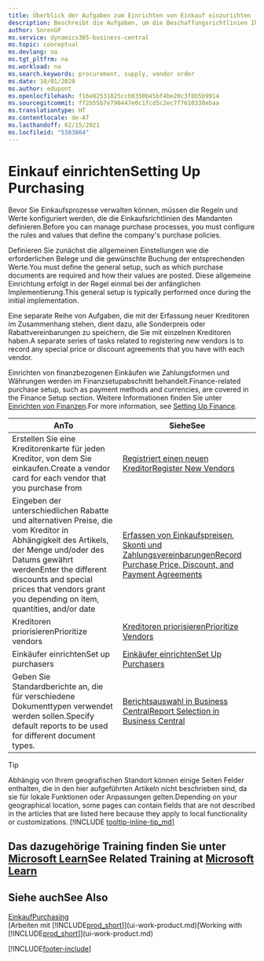 ```yaml
---
title: Überblick der Aufgaben zum Einrichten von Einkauf einzurichten | Microsoft Docs
description: Beschreibt die Aufgaben, um die Beschaffungsrichtlinien Ihres Mandanten festzulegen und Ihre Einkaufsprozesse einzurichten.
author: SorenGP
ms.service: dynamics365-business-central
ms.topic: conceptual
ms.devlang: na
ms.tgt_pltfrm: na
ms.workload: na
ms.search.keywords: procurement, supply, vendor order
ms.date: 10/01/2020
ms.author: edupont
ms.openlocfilehash: f16e82531825ccb0350b45bf4be20c3f8b5b9914
ms.sourcegitcommit: ff2b55b7e790447e0c1fcd5c2ec7f7610338ebaa
ms.translationtype: HT
ms.contentlocale: de-AT
ms.lasthandoff: 02/15/2021
ms.locfileid: "5383864"
---
```

# <a name="setting-up-purchasing"></a><span data-ttu-id="fc195-103">Einkauf einrichten</span><span class="sxs-lookup"><span data-stu-id="fc195-103">Setting Up Purchasing</span></span>
<span data-ttu-id="fc195-104">Bevor Sie Einkaufsprozesse verwalten können, müssen die Regeln und Werte konfiguriert werden, die die Einkaufsrichtlinien des Mandanten definieren.</span><span class="sxs-lookup"><span data-stu-id="fc195-104">Before you can manage purchase processes, you must configure the rules and values that define the company's purchase policies.</span></span>

<span data-ttu-id="fc195-105">Definieren Sie zunächst die allgemeinen Einstellungen wie die erforderlichen Belege und die gewünschte Buchung der entsprechenden Werte.</span><span class="sxs-lookup"><span data-stu-id="fc195-105">You must define the general setup, such as which purchase documents are required and how their values are posted.</span></span> <span data-ttu-id="fc195-106">Diese allgemeine Einrichtung erfolgt in der Regel einmal bei der anfänglichen Implementierung.</span><span class="sxs-lookup"><span data-stu-id="fc195-106">This general setup is typically performed once during the initial implementation.</span></span>

<span data-ttu-id="fc195-107">Eine separate Reihe von Aufgaben, die mit der Erfassung neuer Kreditoren im Zusammenhang stehen, dient dazu, alle Sonderpreis oder Rabattvereinbarungen zu speichern, die Sie mit einzelnen Kreditoren haben.</span><span class="sxs-lookup"><span data-stu-id="fc195-107">A separate series of tasks related to registering new vendors is to record any special price or discount agreements that you have with each vendor.</span></span>

<span data-ttu-id="fc195-108">Einrichten von finanzbezogenen Einkäufen wie Zahlungsformen und Währungen werden im Finanzsetupabschnitt behandelt.</span><span class="sxs-lookup"><span data-stu-id="fc195-108">Finance-related purchase setup, such as payment methods and currencies, are covered in the Finance Setup section.</span></span> <span data-ttu-id="fc195-109">Weitere Informationen finden Sie unter [Einrichten von Finanzen](finance-setup-finance.md).</span><span class="sxs-lookup"><span data-stu-id="fc195-109">For more information, see [Setting Up Finance](finance-setup-finance.md).</span></span>

| <span data-ttu-id="fc195-110">An</span><span class="sxs-lookup"><span data-stu-id="fc195-110">To</span></span> | <span data-ttu-id="fc195-111">Siehe</span><span class="sxs-lookup"><span data-stu-id="fc195-111">See</span></span> |
| --- | --- |
| <span data-ttu-id="fc195-112">Erstellen Sie eine Kreditorenkarte für jeden Kreditor, von dem Sie einkaufen.</span><span class="sxs-lookup"><span data-stu-id="fc195-112">Create a vendor card for each vendor that you purchase from</span></span>|[<span data-ttu-id="fc195-113">Registriert einen neuen Kreditor</span><span class="sxs-lookup"><span data-stu-id="fc195-113">Register New Vendors</span></span>](purchasing-how-register-new-vendors.md) |
| <span data-ttu-id="fc195-114">Eingeben der unterschiedlichen Rabatte und alternativen Preise, die vom Kreditor in Abhängigkeit des Artikels, der Menge und/oder des Datums gewährt werden</span><span class="sxs-lookup"><span data-stu-id="fc195-114">Enter the different discounts and special prices that vendors grant you depending on item, quantities, and/or date</span></span> |[<span data-ttu-id="fc195-115">Erfassen von Einkaufspreisen, Skonti und Zahlungsvereinbarungen</span><span class="sxs-lookup"><span data-stu-id="fc195-115">Record Purchase Price, Discount, and Payment Agreements</span></span>](purchasing-how-record-purchase-price-discount-payment-agreements.md) |
| <span data-ttu-id="fc195-116">Kreditoren priorisieren</span><span class="sxs-lookup"><span data-stu-id="fc195-116">Prioritize vendors</span></span> |[<span data-ttu-id="fc195-117">Kreditoren priorisieren</span><span class="sxs-lookup"><span data-stu-id="fc195-117">Prioritize Vendors</span></span>](purchasing-how-prioritize-vendors.md) |
| <span data-ttu-id="fc195-118">Einkäufer einrichten</span><span class="sxs-lookup"><span data-stu-id="fc195-118">Set up purchasers</span></span> |[<span data-ttu-id="fc195-119">Einkäufer einrichten</span><span class="sxs-lookup"><span data-stu-id="fc195-119">Set Up Purchasers</span></span>](purchasing-how-setup-purchasers.md) |
|<span data-ttu-id="fc195-120">Geben Sie Standardberichte an, die für verschiedene Dokumenttypen verwendet werden sollen.</span><span class="sxs-lookup"><span data-stu-id="fc195-120">Specify default reports to be used for different document types.</span></span>|[<span data-ttu-id="fc195-121">Berichtsauswahl in Business Central</span><span class="sxs-lookup"><span data-stu-id="fc195-121">Report Selection in Business Central</span></span>](across-report-selections.md)|

> [!TIP]
> <span data-ttu-id="fc195-122">Abhängig von Ihrem geografischen Standort können einige Seiten Felder enthalten, die in den hier aufgeführten Artikeln nicht beschrieben sind, da sie für lokale Funktionen oder Anpassungen gelten.</span><span class="sxs-lookup"><span data-stu-id="fc195-122">Depending on your geographical location, some pages can contain fields that are not described in the articles that are listed here because they apply to local functionality or customizations.</span></span> [!INCLUDE [tooltip-inline-tip_md](includes/tooltip-inline-tip_md.md)]

## <a name="see-related-training-at-microsoft-learn"></a><span data-ttu-id="fc195-123">Das dazugehörige Training finden Sie unter [Microsoft Learn](/learn/paths/trade-get-started-dynamics-365-business-central/)</span><span class="sxs-lookup"><span data-stu-id="fc195-123">See Related Training at [Microsoft Learn](/learn/paths/trade-get-started-dynamics-365-business-central/)</span></span>

## <a name="see-also"></a><span data-ttu-id="fc195-124">Siehe auch</span><span class="sxs-lookup"><span data-stu-id="fc195-124">See Also</span></span>

[<span data-ttu-id="fc195-125">Einkauf</span><span class="sxs-lookup"><span data-stu-id="fc195-125">Purchasing</span></span>](purchasing-manage-purchasing.md)  
<span data-ttu-id="fc195-126">[Arbeiten mit [!INCLUDE[prod_short](includes/prod_short.md)]](ui-work-product.md)</span><span class="sxs-lookup"><span data-stu-id="fc195-126">[Working with [!INCLUDE[prod_short](includes/prod_short.md)]](ui-work-product.md)</span></span>


[!INCLUDE[footer-include](includes/footer-banner.md)]